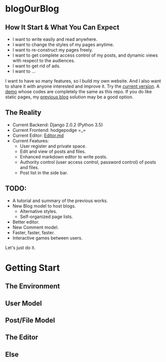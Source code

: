 # blogOurBlog

## How It Start & What You Can Expect

* I want to write easily and read anywhere.
* I want to change the styles of my pages anytime.
* I want to re-construct my pages freely.
* I want to get complete access control of my posts, and dynamic views with respect to the audiences.
* I want to get rid of ads.
* I want to ...

I want to have so many features, so I build my own website. And I also want to share it with anyone interested and improve it. Try the [current version](http://zhyack.cn). A [demo](http://zhyack.cn:9000) whose codes are completely the same as this repo. If you do like static pages, my [previous blog](https://zhyack.github.io/posts/2015_11_23_How-To-Build-Your-Blog-On-Github-Pages.html) solution may be a good option.

## The Reality

* Current Backend: Django 2.0.2 (Python 3.5)
* Current Frontend: hodgepodge =_=
* Current Editor: [Editor.md](https://github.com/pandao/editor.md)
* Current Features:
    * User register and private space. 
    * Edit and view of posts and files.
    * Enhanced markdown editor to write posts.
    * Authority control (user access control, password control) of posts and files.
    * Post list in the side bar.

## TODO:
* A tutorial and summary of the previous works.
* New Blog model to host blogs.
    * Alternative styles.
    * Self-organized page lists.
* Better editor.
* New Comment model.
* Faster, faster, faster.
* Interactive games between users.

Let's just do it.

# Getting Start

## The Environment

## User Model

## Post/File Model

## The Editor

## Else